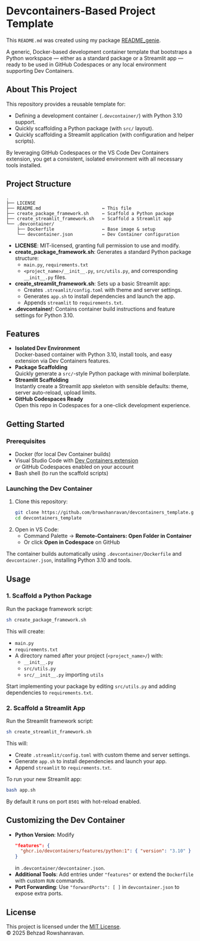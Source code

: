 # Devcontainers-Based Project Template

This `README.md` was created using my package [README_genie](https://github.com/browshanravan/README_genie).

A generic, Docker-based development container template that bootstraps a Python workspace — either as a standard package or a Streamlit app — ready to be used in GitHub Codespaces or any local environment supporting Dev Containers.

## About This Project

This repository provides a reusable template for:

- Defining a development container (`.devcontainer/`) with Python 3.10 support.
- Quickly scaffolding a Python package (with `src/` layout).
- Quickly scaffolding a Streamlit application (with configuration and helper scripts).

By leveraging GitHub Codespaces or the VS Code Dev Containers extension, you get a consistent, isolated environment with all necessary tools installed.

## Project Structure

```
.
├── LICENSE
├── README.md                       ← This file
├── create_package_framework.sh     ← Scaffold a Python package
├── create_streamlit_framework.sh   ← Scaffold a Streamlit app
└── .devcontainer/
    ├── Dockerfile                  ← Base image & setup
    └── devcontainer.json           ← Dev Container configuration
```

- **LICENSE**: MIT-licensed, granting full permission to use and modify.
- **create_package_framework.sh**: Generates a standard Python package structure:
  - `main.py`, `requirements.txt`
  - `<project_name>/__init__.py`, `src/utils.py`, and corresponding `__init__.py` files.
- **create_streamlit_framework.sh**: Sets up a basic Streamlit app:
  - Creates `.streamlit/config.toml` with theme and server settings.
  - Generates `app.sh` to install dependencies and launch the app.
  - Appends `streamlit` to `requirements.txt`.
- **.devcontainer/**: Contains container build instructions and feature settings for Python 3.10.

## Features

- **Isolated Dev Environment**  
  Docker-based container with Python 3.10, install tools, and easy extension via Dev Containers features.
- **Package Scaffolding**  
  Quickly generate a `src/`-style Python package with minimal boilerplate.
- **Streamlit Scaffolding**  
  Instantly create a Streamlit app skeleton with sensible defaults: theme, server auto-reload, upload limits.
- **GitHub Codespaces Ready**  
  Open this repo in Codespaces for a one-click development experience.

## Getting Started

### Prerequisites

- Docker (for local Dev Container builds)
- Visual Studio Code with [Dev Containers extension](https://marketplace.visualstudio.com/items?itemName=ms-vscode-remote.remote-containers)  
  _or_ GitHub Codespaces enabled on your account  
- Bash shell (to run the scaffold scripts)

### Launching the Dev Container

1. Clone this repository:  
   ```bash
   git clone https://github.com/browshanravan/devcontainers_template.git
   cd devcontainers_template
   ```
2. Open in VS Code:  
   - Command Palette → **Remote-Containers: Open Folder in Container**  
   - Or click **Open in Codespace** on GitHub

The container builds automatically using `.devcontainer/Dockerfile` and `devcontainer.json`, installing Python 3.10 and tools.

## Usage

### 1. Scaffold a Python Package

Run the package framework script:

```bash
sh create_package_framework.sh
```

This will create:

- `main.py`
- `requirements.txt`
- A directory named after your project (`<project_name>/`) with:
  - `__init__.py`
  - `src/utils.py`
  - `src/__init__.py` importing `utils`

Start implementing your package by editing `src/utils.py` and adding dependencies to `requirements.txt`.

### 2. Scaffold a Streamlit App

Run the Streamlit framework script:

```bash
sh create_streamlit_framework.sh
```

This will:

- Create `.streamlit/config.toml` with custom theme and server settings.
- Generate `app.sh` to install dependencies and launch your app.
- Append `streamlit` to `requirements.txt`.

To run your new Streamlit app:

```bash
bash app.sh
```

By default it runs on port `8501` with hot-reload enabled.

## Customizing the Dev Container

- **Python Version**: Modify 
  ```json
  "features": {
    "ghcr.io/devcontainers/features/python:1": { "version": "3.10" }
  }
  ```
  in `.devcontainer/devcontainer.json`.
- **Additional Tools**: Add entries under `"features"` or extend the `Dockerfile` with custom `RUN` commands.
- **Port Forwarding**: Use `"forwardPorts": [ ]` in `devcontainer.json` to expose extra ports.

## License

This project is licensed under the [MIT License](LICENSE).  
© 2025 Behzad Rowshanravan.